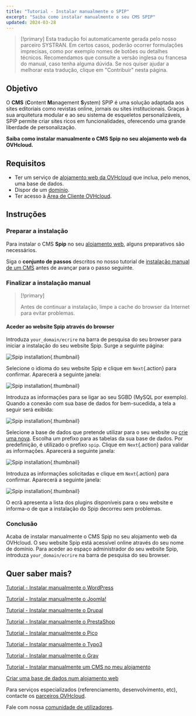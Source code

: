 ```yaml
---
title: "Tutorial - Instalar manualmente o SPIP"
excerpt: "Saiba como instalar manualmente o seu CMS SPIP"
updated: 2024-03-28
---
```


> [!primary]
> Esta tradução foi automaticamente gerada pelo nosso parceiro SYSTRAN. Em certos casos, poderão ocorrer formulações imprecisas, como por exemplo nomes de botões ou detalhes técnicos. Recomendamos que consulte a versão inglesa ou francesa do manual, caso tenha alguma dúvida. Se nos quiser ajudar a melhorar esta tradução, clique em "Contribuir" nesta página.
>

## Objetivo

O **CMS** (**C**ontent **M**anagement **S**ystem) SPIP é uma solução adaptada aos sites editoriais como revistas online, jornais ou sites institucionais. Graças à sua arquitetura modular e ao seu sistema de esqueletos personalizáveis, SPIP permite criar sites ricos em funcionalidades, oferecendo uma grande liberdade de personalização.

**Saiba como instalar manualmente o CMS Spip no seu alojamento web da OVHcloud.**

## Requisitos

- Ter um serviço de [alojamento web da OVHcloud](/links/web/hosting) que inclua, pelo menos, uma base de dados.
- Dispor de um [domínio](/links/web/domains).
- Ter acesso à [Área de Cliente OVHcloud](/links/manager).

## Instruções

### Preparar a instalação

Para instalar o CMS **Spip** no seu [alojamento web](/links/web/hosting), alguns preparativos são necessários.

Siga o **conjunto de passos** descritos no nosso tutorial de [instalação manual de um CMS](/pages/web_cloud/web_hosting/cms_manual_installation) antes de avançar para o passo seguinte.

### Finalizar a instalação manual

> [!primary]
>
> Antes de continuar a instalação, limpe a cache do browser da Internet para evitar problemas.
>

#### Aceder ao website Spip através do browser

Introduza `your_domain/ecrire` na barra de pesquisa do seu browser para iniciar a instalação do seu website Spip. Surge a seguinte página:

![Spip installation](/pages/assets/screens/other/cms/spip/installation_first_step.png){.thumbnail}

Selecione o idioma do seu website Spip e clique em `Next`{.action} para confirmar. Aparecerá a seguinte janela:

![Spip installation](/pages/assets/screens/other/cms/spip/installation_second_step.png){.thumbnail}

Introduza as informações para se ligar ao seu SGBD (MySQL por exemplo). Quando a conexão com sua base de dados for bem-sucedida, a tela a seguir será exibida:

![Spip installation](/pages/assets/screens/other/cms/spip/installation_third_step.png){.thumbnail}

Selecione a base de dados que pretende utilizar para o seu website ou [crie uma nova](/pages/web_cloud/web_hosting/sql_create_database). Escolha um prefixo para as tabelas da sua base de dados. Por predefinição, é utilizado o prefixo `spip`. Clique em `Next`{.action} para validar as informações. Aparecerá a seguinte janela:

![Spip installation](/pages/assets/screens/other/cms/spip/installation_fourth_step.png){.thumbnail}

Introduza as informações solicitadas e clique em `Next`{.action} para confirmar. Aparecerá a seguinte janela:

![Spip installation](/pages/assets/screens/other/cms/spip/installation_fifth_step.png){.thumbnail}

O ecrã apresenta a lista dos plugins disponíveis para o seu website e informa-o de que a instalação do Spip decorreu sem problemas.

### Conclusão

Acaba de instalar manualmente o CMS Spip no seu alojamento web da OVHcloud. O seu website Spip está acessível online através do seu nome de domínio. Para aceder ao espaço administrador do seu website Spip, introduza `your_domain/ecrire` na barra de pesquisa do seu browser.

## Quer saber mais? <a name="go-further"></a>

[Tutorial - Instalar manualmente o WordPress](/pages/web_cloud/web_hosting/cms_manual_installation_wordpress)

[Tutorial - Instalar manualmente o Joomla!](/pages/web_cloud/web_hosting/cms_manual_installation_joomla)

[Tutorial - Instalar manualmente o Drupal](/pages/web_cloud/web_hosting/cms_manual_installation_drupal)

[Tutorial - Instalar manualmente o PrestaShop](/pages/web_cloud/web_hosting/cms_manual_installation_prestashop)

[Tutorial - Instalar manualmente o Pico](/pages/web_cloud/web_hosting/cms_manual_installation_pico)

[Tutorial - Instalar manualmente o Typo3](/pages/web_cloud/web_hosting/cms_manual_installation_typo3)

[Tutorial - Instalar manualmente o Grav](/pages/web_cloud/web_hosting/cms_manual_installation_grav)

[Tutorial - Instalar manualmente um CMS no meu alojamento](/pages/web_cloud/web_hosting/cms_manual_installation)

[Criar uma base de dados num alojamento web](/pages/web_cloud/web_hosting/sql_create_database)
 
Para serviços especializados (referenciamento, desenvolvimento, etc), contacte os [parceiros OVHcloud](/links/partner).
 
Fale com nossa [comunidade de utilizadores](/links/community).